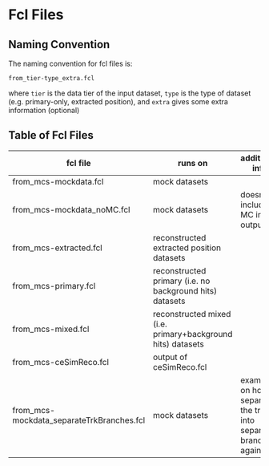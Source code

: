 # Fcl Files
## Naming Convention
The naming convention for fcl files is:

```
from_tier-type_extra.fcl
```

where ```tier``` is the data tier of the input dataset, ```type``` is the type of dataset (e.g. primary-only, extracted position), and ```extra``` gives some extra information (optional)

## Table of Fcl Files

| fcl file | runs on | additional info |
|----------|-----|-----|
| from_mcs-mockdata.fcl | mock datasets | |
| from_mcs-mockdata_noMC.fcl | mock datasets | doesn't include MC in output|
| from_mcs-extracted.fcl | reconstructed extracted position datasets | |
| from_mcs-primary.fcl | reconstructed primary (i.e. no background hits) datasets | |
| from_mcs-mixed.fcl | reconstructed mixed (i.e. primary+background hits) datasets | |
| from_mcs-ceSimReco.fcl | output of ceSimReco.fcl | |
| from_mcs-mockdata_separateTrkBranches.fcl | mock datasets | example on how to separate the tracks into separate branches again|
